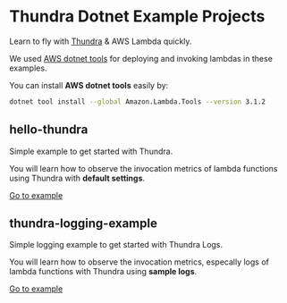 # Thundra Dotnet Example Projects

Learn to fly with [Thundra](https://www.thundra.io/) & AWS Lambda quickly.

We used [AWS dotnet tools](https://www.nuget.org/packages/Amazon.Lambda.Tools/) for deploying and invoking lambdas in these examples.

You can install **AWS dotnet tools** easily by:

```bash
dotnet tool install --global Amazon.Lambda.Tools --version 3.1.2
```

## hello-thundra

Simple example to get started with Thundra.

You will learn how to observe the invocation metrics of lambda functions using Thundra with **default settings**.

[Go to example](./hello-thundra)

## thundra-logging-example

Simple logging example to get started with Thundra Logs.

You will learn how to observe the invocation metrics, especally logs of lambda functions with Thundra using **sample logs**.

[Go to example](./hello-thundra)

